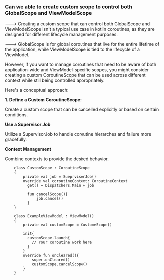 ### Can we able to create custom scope to control both GlobalScope and ViewModelScope

---> Creating a custom scope that can control both GlobalScope and ViewModelScope isn't a typical use case in kotlin coroutines, as they are designed for different lifecycle management purposes. 

---> GlobalScope is for global coroutines that live for the entire lifetime of the application, while ViewModelScope is tied to the lifecycle of a ViewModel.

However, if you want to manage coroutines that need to be aware of both application-wide and ViewModel-specific scopes, you might consider creating a custom CoroutineScope that can be used across different context while still being controlled appropriately.

Here's a conceptual approach:

**1. Define a Custom CoroutineScope:**

   Create a custom scope that can be cancelled explicitly or based on certain conditions.

**Use a Supervisor Job**     

  Utilize a SupervisorJob to handle coroutine hierarches and failure more gracefully.

**Context Management**

  Combine contexts to provide the desired behavior.


        class CustomScope : CoroutineScope
        {
            private val job = SueprvisorJob()
            override val coroutineContext: CoroutineContext
              get() = Dispatchers.Main + job

              fun cancelScope(){
                  job.cancel()
              }
        }

        class ExampleViewModel : ViewModel()
        {
            private val customScope = CustomeScope()

            init{
              customScope.launch{
                // Your coroutine work here
              }
            }
            override fun onCleared(){
                super.onCleared()
                customScope.cancelScope()
            }
        }
